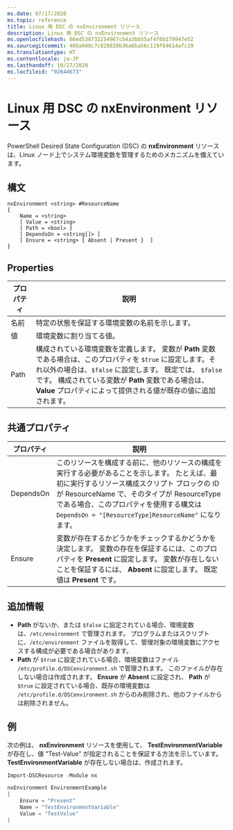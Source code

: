 ```yaml
---
ms.date: 07/17/2020
ms.topic: reference
title: Linux 用 DSC の nxEnvironment リソース
description: Linux 用 DSC の nxEnvironment リソース
ms.openlocfilehash: 86ed538732254967cb4a3bb55af4f6b179947e52
ms.sourcegitcommit: 488a940c7c828820b36a6ba56c119f64614afc29
ms.translationtype: HT
ms.contentlocale: ja-JP
ms.lasthandoff: 10/27/2020
ms.locfileid: "92644673"
---
```

# <a name="dsc-for-linux-nxenvironment-resource"></a>Linux 用 DSC の nxEnvironment リソース

PowerShell Desired State Configuration (DSC) の **nxEnvironment** リソースは、Linux ノード上でシステム環境変数を管理するためのメカニズムを備えています。

## <a name="syntax"></a>構文

```Syntax
nxEnvironment <string> #ResourceName
{
    Name = <string>
    [ Value = <string>
    [ Path = <bool> }
    [ DependsOn = <string[]> ]
    [ Ensure = <string> { Absent | Present }  ]
}
```

## <a name="properties"></a>Properties

|プロパティ |説明 |
|---|---|
|名前 |特定の状態を保証する環境変数の名前を示します。 |
|値 |環境変数に割り当てる値。 |
|Path |構成されている環境変数を定義します。 変数が **Path** 変数である場合は、このプロパティを `$true` に設定します。それ以外の場合は、`$false` に設定します。 既定では、 `$false`です。 構成されている変数が **Path** 変数である場合は、 **Value** プロパティによって提供される値が既存の値に追加されます。 |

## <a name="common-properties"></a>共通プロパティ

|プロパティ |説明 |
|---|---|
|DependsOn |このリソースを構成する前に、他のリソースの構成を実行する必要があることを示します。 たとえば、最初に実行するリソース構成スクリプト ブロックの ID が ResourceName で、そのタイプが ResourceType である場合、このプロパティを使用する構文は `DependsOn = "[ResourceType]ResourceName"` になります。 |
|Ensure |変数が存在するかどうかをチェックするかどうかを決定します。 変数の存在を保証するには、このプロパティを **Present** に設定します。 変数が存在しないことを保証するには、 **Absent** に設定します。 既定値は **Present** です。 |

## <a name="additional-information"></a>追加情報

- **Path** がないか、または `$false` に設定されている場合、環境変数は、`/etc/environment` で管理されます。
  プログラムまたはスクリプトに、`/etc/environment` ファイルを取得して、管理対象の環境変数にアクセスする構成が必要である場合があります。
- **Path** が `$true` に設定されている場合、環境変数はファイル `/etc/profile.d/DSCenvironment.sh` で管理されます。 このファイルが存在しない場合は作成されます。 **Ensure** が **Absent** に設定され、 **Path** が `$true` に設定されている場合、既存の環境変数は `/etc/profile.d/DSCenvironment.sh` からのみ削除され、他のファイルからは削除されません。

## <a name="example"></a>例

次の例は、 **nxEnvironment** リソースを使用して、 **TestEnvironmentVariable** が存在し、値 "Test-Value" が指定されることを保証する方法を示しています。 **TestEnvironmentVariable** が存在しない場合は、作成されます。

```powershell
Import-DSCResource -Module nx

nxEnvironment EnvironmentExample
{
    Ensure = "Present"
    Name = "TestEnvironmentVariable"
    Value = "TestValue"
}
```
